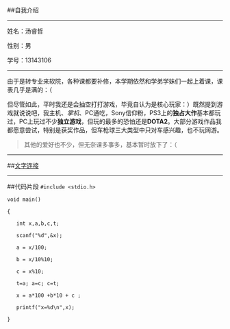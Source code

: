 ##自我介绍
***
姓名：汤睿哲

性别：男

学号：13143106
***
由于是转专业来软院，各种课都要补修，本学期依然和学弟学妹们一起上着课，课表几乎是满的：（

但尽管如此，平时我还是会抽空打打游戏，毕竟自认为是核心玩家：）既然提到游戏就说说吧，我主机、*掌机*、PC通吃，Sony信仰粉，PS3上的**独占大作**基本都玩过，PC上玩过不少**独立游戏**，但玩的最多的恐怕还是**DOTA2**。大部分游戏作品我都愿意尝试，特别是获奖作品，但车枪球三大类型中只对车感兴趣，也不玩网游。

>其他的爱好也不少，但无奈课多事多，基本暂时放下了：（
***
##[文字连接]()
***
##代码片段
`#include <stdio.h>`

`void main()`

`{`

`	int x,a,b,c,t;`

`	scanf("%d",&x);`

`	a = x/100;`

`	b = x/10%10;`

`	c = x%10;`

`	t=a; a=c; c=t;`

`	x = a*100 +b*10 + c ;`

`	printf("x=%d\n",x);`

`}`
